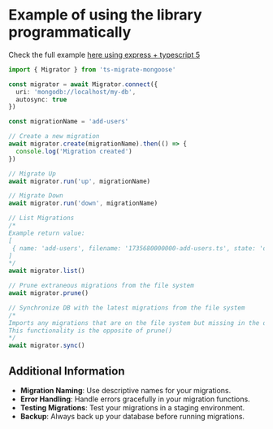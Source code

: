 # Example of using the library programmatically

Check the full example [here using express + typescript 5](https://github.com/ilovepixelart/ts-express-tsx)

```typescript
import { Migrator } from 'ts-migrate-mongoose'

const migrator = await Migrator.connect({
  uri: 'mongodb://localhost/my-db',
  autosync: true
})

const migrationName = 'add-users'

// Create a new migration
await migrator.create(migrationName).then(() => {
  console.log('Migration created')
})

// Migrate Up
await migrator.run('up', migrationName)

// Migrate Down
await migrator.run('down', migrationName)

// List Migrations
/*
Example return value:
[
 { name: 'add-users', filename: '1735680000000-add-users.ts', state: 'down' }
]
*/
await migrator.list()

// Prune extraneous migrations from the file system
await migrator.prune()

// Synchronize DB with the latest migrations from the file system
/*
Imports any migrations that are on the file system but missing in the database into the database.
This functionality is the opposite of prune()
*/
await migrator.sync()
```

## Additional Information

- **Migration Naming**: Use descriptive names for your migrations.
- **Error Handling**: Handle errors gracefully in your migration functions.
- **Testing Migrations**: Test your migrations in a staging environment.
- **Backup**: Always back up your database before running migrations.
